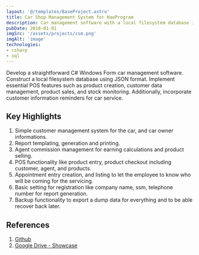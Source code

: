 ```yaml
---
layout: '@/templates/BaseProject.astro'
title: Car Shop Management System for HaoProgram
description: Car management software with a local filesystem database in JSON format. It includes basic POS functions like product creation, customer management, sales, stock monitoring, and customer service reminders.
pubDate: 2018-01-01
imgSrc: '/assets/projects/csm.png'
imgAlt: 'image'
technologies:
- csharp
- sql
---
```


Develop a straightforward C# Windows Form car management software. Construct a local filesystem database using JSON format. Implement essential POS features such as product creation, customer data management, product sales, and stock monitoring. Additionally, incorporate customer information reminders for car service.

## Key Highlights

1. Simple customer management system for the car, and car owner informations.
2. Report templating, generation and printing.
3. Agent commission management for earning calculations and product selling.
4. POS functionality like product entry, product checkout including customer, agent, and products.
5. Appointment entry creation, and listing to let the employee to know who will be coming for the servicing.
6. Basic setting for registration like company name, ssm, telephone number for report generation.
7. Backup functionality to export a dump data for everything and to be able recover back later.

## References 

1. <a href="https://github.com/Oskang09/HaoProgram" target="_blank">Github</a>
2. <a href="https://drive.google.com/drive/folders/1CTzMIuIJC3h2FGcANVIpcs3Yjcxdw6k_?usp=sharing">Google Drive - Showcase</a>